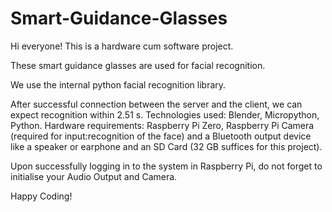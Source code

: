 # Smart-Guidance-Glasses

Hi everyone! This is a hardware cum software project.

These smart guidance glasses are used for facial recognition.

We use the internal python facial recognition library.

After successful connection between the server and the client, we can expect recognition within 2.51 s.
Technologies used: Blender, Micropython, Python.
Hardware requirements: Raspberry Pi Zero, Raspberry Pi Camera (required for input:recognition of the face) and a Bluetooth output device like a speaker or earphone and an SD Card (32 GB suffices for this project).

Upon successfully logging in to the system in Raspberry Pi, do not forget to initialise your Audio Output and Camera.

Happy Coding!
